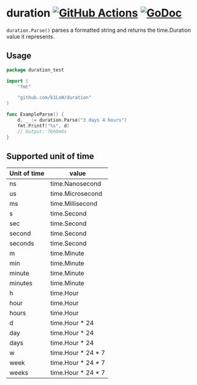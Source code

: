 # duration [![GitHub Actions](https://action-badges.now.sh/k1LoW/duration)](https://github.com/k1LoW/duration/actions) [![GoDoc](https://godoc.org/github.com/k1LoW/duration?status.svg)](https://godoc.org/github.com/k1LoW/duration)

`duration.Parse()` parses a formatted string and returns the time.Duration value it represents.

## Usage

``` go
package duration_test

import (
	"fmt"

	"github.com/k1LoW/duration"
)

func ExampleParse() {
	d, _ := duration.Parse("3 days 4 hours")
	fmt.Printf("%s", d)
	// Output: 76h0m0s
}
```

## Supported unit of time

| Unit of time | value |
| --- | --- |
| ns | time.Nanosecond |
| us | time.Microsecond |
| ms | time.Millisecond |
| s | time.Second |
| sec | time.Second |
| second | time.Second |
| seconds | time.Second |
| m | time.Minute |
| min | time.Minute |
| minute | time.Minute |
| minutes | time.Minute |
| h | time.Hour |
| hour | time.Hour |
| hours | time.Hour |
| d | time.Hour * 24 |
| day | time.Hour * 24 |
| days | time.Hour * 24 |
| w | time.Hour * 24 * 7 |
| week | time.Hour * 24 * 7 |
| weeks | time.Hour * 24 * 7 |
